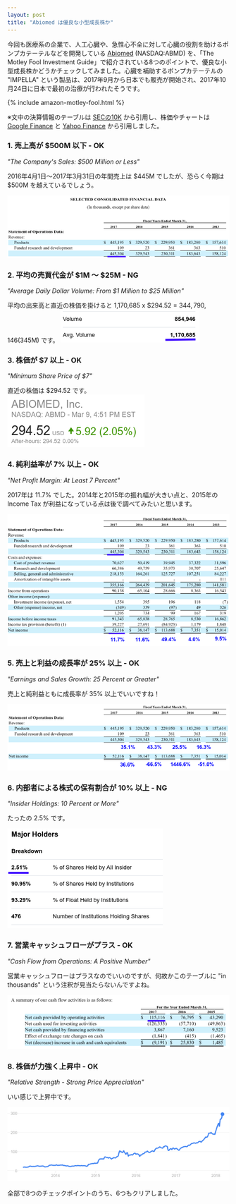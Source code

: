 ```yaml
---
layout: post
title: "Abiomed は優良な小型成長株か"
---
```

今回も医療系の企業で、人工心臓や、急性心不全に対して心臓の役割を助けるポンプカテーテルなどを開発している [Abiomed](http://www.abiomed.com/) (NASDAQ:ABMD) を、「The Motley Fool Investment Guide」で紹介されている8つのポイントで、優良な小型成長株かどうかチェックしてみました。心臓を補助するポンプカテーテルの "IMPELLA" という製品は、2017年9月から日本でも販売が開始され、2017年10月24日に日本で最初の治療が行われたそうです。

{% include amazon-motley-fool.html %}

※文中の決算情報のテーブルは [SECの10K](https://www.sec.gov/Archives/edgar/data/815094/000156459017011690/abmd-10k_20170331.htm) から引用し、株価やチャートは [Google Finance](https://www.google.co.jp/search?q=NASDAQ:ABMD) と [Yahoo Finance](https://finance.yahoo.com/quote/ABMD) から引用しました。

### 1. 売上高が $500M 以下 - OK

*"The Company's Sales: $500 Million or Less"*

2016年4月1日〜2017年3月31日の年間売上は $445M でしたが、恐らく今期は $500M を越えているでしょう。

![売上高](/assets/img/ABMD-revenue.png)

### 2. 平均の売買代金が $1M ～ $25M - NG

*"Average Daily Dollar Volume: From $1 Million to $25 Million"*

平均の出来高と直近の株価を掛けると 1,170,685 x $294.52 = $344,790,146 ($345M) です。
![出来高](/assets/img/ABMD-volume.png)

### 3. 株価が $7 以上 - OK

*"Minimum Share Price of $7"*

直近の株価は $294.52 です。  
![株価](/assets/img/ABMD-price.png)

### 4. 純利益率が 7% 以上 - OK

*"Net Profit Margin: At Least 7 Percent"*

2017年は 11.7% でした。2014年と2015年の振れ幅が大きい点と、2015年の Income Tax が利益になっている点は後で調べてみたいと思います。

![純利益率](/assets/img/ABMD-margin.png)

### 5. 売上と利益の成長率が 25% 以上 - OK

*"Earnings and Sales Growth: 25 Percent or Greater"*

売上と純利益ともに成長率が 35% 以上でいいですね！

![成長率](/assets/img/ABMD-growth-rate.png)

### 6. 内部者による株式の保有割合が 10% 以上 - NG

*"Insider Holdings: 10 Percent or More"*  

たったの 2.5% です。

![所有者](/assets/img/ABMD-holders.png)

### 7. 営業キャッシュフローがプラス - OK

*"Cash Flow from Operations: A Positive Number"*

営業キャッシュフローはプラスなのでいいのですが、何故かこのテーブルに "in thousands" という注釈が見当たらないんですよね。

![キャッシュフロー](/assets/img/ABMD-cashflow.png)

### 8. 株価が力強く上昇中 - OK

*"Relative Strength - Strong Price Appreciation"*

いい感じで上昇中です。

![チャート](/assets/img/ABMD-chart.png)

全部で8つのチェックポイントのうち、6つもクリアしました。
